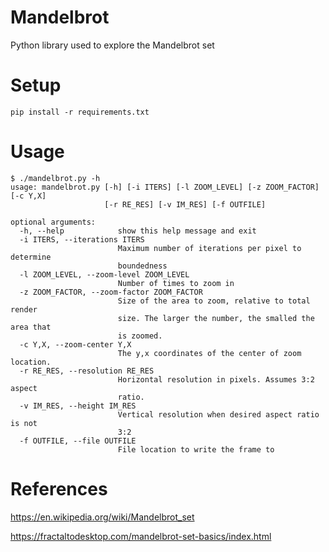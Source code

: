 # Mandelbrot

Python library used to explore the Mandelbrot set

# Setup 

```
pip install -r requirements.txt
```

# Usage

```
$ ./mandelbrot.py -h
usage: mandelbrot.py [-h] [-i ITERS] [-l ZOOM_LEVEL] [-z ZOOM_FACTOR] [-c Y,X]
                     [-r RE_RES] [-v IM_RES] [-f OUTFILE]

optional arguments:
  -h, --help            show this help message and exit
  -i ITERS, --iterations ITERS
                        Maximum number of iterations per pixel to determine
                        boundedness
  -l ZOOM_LEVEL, --zoom-level ZOOM_LEVEL
                        Number of times to zoom in
  -z ZOOM_FACTOR, --zoom-factor ZOOM_FACTOR
                        Size of the area to zoom, relative to total render
                        size. The larger the number, the smalled the area that
                        is zoomed.
  -c Y,X, --zoom-center Y,X
                        The y,x coordinates of the center of zoom location.
  -r RE_RES, --resolution RE_RES
                        Horizontal resolution in pixels. Assumes 3:2 aspect
                        ratio.
  -v IM_RES, --height IM_RES
                        Vertical resolution when desired aspect ratio is not
                        3:2
  -f OUTFILE, --file OUTFILE
                        File location to write the frame to
```

# References

https://en.wikipedia.org/wiki/Mandelbrot_set

https://fractaltodesktop.com/mandelbrot-set-basics/index.html
